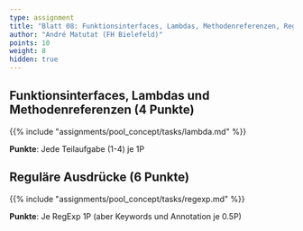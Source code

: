 ```yaml
---
type: assignment
title: "Blatt 08: Funktionsinterfaces, Lambdas, Methodenreferenzen, RegExp"
author: "André Matutat (FH Bielefeld)"
points: 10
weight: 8
hidden: true
---
```



## Funktionsinterfaces, Lambdas und Methodenreferenzen (4 Punkte)

{{% include "assignments/pool_concept/tasks/lambda.md" %}}

**Punkte**: Jede Teilaufgabe (1-4) je 1P


## Reguläre Ausdrücke (6 Punkte)

{{% include "assignments/pool_concept/tasks/regexp.md" %}}

**Punkte**: Je RegExp 1P (aber Keywords und Annotation je 0.5P)
